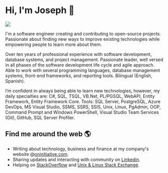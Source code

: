 # Hi, I'm Joseph 👋

![](https://visitor-badge.glitch.me/badge?page_id=jlugogarcia.jlugogarcia)

I'm a software engineer creating and contributing to open-source projects. Passionate about finding new ways to improve existing technologies while empowering people to learn more about them.

Over ten years of professional experience with software development, database systems, and project management. Passionate leader, well versed in all phases of the software development life cycle and agile approach. Able to work with several programming languages, database management systems, front-end frameworks, and reporting tools. Bilingual (English, Spanish).

I’m confident in always being able to learn new technologies, however, my daily specialties are: C#, SQL, TSQL, VB.Net, PL/PGSQL, WebAPI, Entity Framework, Entity Framework Core. Tools: SQL Server, PostgreSQL, Azure DevOps, MS Visual Studio, SSMS, SSRS, SSIS, Unix, Linux, PgAdmin, OOP, Command Prompt and Windows PowerShell, Visual Studio Team Services (Git), GitHub, SQL Server Profiler.

## Find me around the web 🌎

- Writing about technology, business and finance at my company's website @[oninitiative.com](https://www.oninitiative.com/blog/).
- Sharing updates and interacting with community on [Linkedin](https://www.linkedin.com/in/jalugo/).
- Helping on [StackOverflow](https://stackoverflow.com/users/6918459/jos%c3%a9-lugo?tab=profile) and  [Unix & Linux Stack Exchange](https://unix.stackexchange.com/users/462671/jos%c3%a9-lugo?tab=profile).
